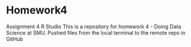 # Homework4
Assignment 4 R Studio
This is a repository for homework 4 - Doing Data Science at SMU. Pushed files from the local terminal to the remote repo in GitHub
